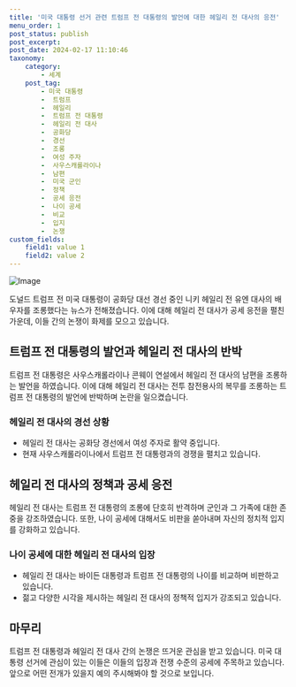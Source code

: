 ```yaml
---
title: '미국 대통령 선거 관련 트럼프 전 대통령의 발언에 대한 헤일리 전 대사의 응전'
menu_order: 1
post_status: publish
post_excerpt: 
post_date: 2024-02-17 11:10:46
taxonomy:
    category:
        - 세계
    post_tag:
        - 미국 대통령
        -  트럼프
        -  헤일리
        -  트럼프 전 대통령
        -  헤일리 전 대사
        -  공화당
        -  경선
        -  조롱
        -  여성 주자
        -  사우스캐롤라이나
        -  남편
        -  미국 군인
        -  정책
        -  공세 응전
        -  나이 공세
        -  비교
        -  입지
        -  논쟁
custom_fields:
    field1: value 1
    field2: value 2
---
```


![Image](https://imgnews.pstatic.net/image/003/2024/02/11/NISI20240211_0000853964_web_20240211061215_20240211135404806.jpg?type=w647)

도널드 트럼프 전 미국 대통령이 공화당 대선 경선 중인 니키 헤일리 전 유엔 대사의 배우자를 조롱했다는 뉴스가 전해졌습니다. 이에 대해 헤일리 전 대사가 공세 응전을 펼친 가운데, 이들 간의 논쟁이 화제를 모으고 있습니다.
## 트럼프 전 대통령의 발언과 헤일리 전 대사의 반박
트럼프 전 대통령은 사우스캐롤라이나 콘웨이 연설에서 헤일리 전 대사의 남편을 조롱하는 발언을 하였습니다. 이에 대해 헤일리 전 대사는 전투 참전용사의 복무를 조롱하는 트럼프 전 대통령의 발언에 반박하며 논란을 일으켰습니다.
### 헤일리 전 대사의 경선 상황
- 헤일리 전 대사는 공화당 경선에서 여성 주자로 활약 중입니다.
- 현재 사우스캐롤라이나에서 트럼프 전 대통령과의 경쟁을 펼치고 있습니다.
## 헤일리 전 대사의 정책과 공세 응전
헤일리 전 대사는 트럼프 전 대통령의 조롱에 단호히 반격하며 군인과 그 가족에 대한 존중을 강조하였습니다. 또한, 나이 공세에 대해서도 비판을 쏟아내며 자신의 정치적 입지를 강화하고 있습니다.
### 나이 공세에 대한 헤일리 전 대사의 입장
- 헤일리 전 대사는 바이든 대통령과 트럼프 전 대통령의 나이를 비교하며 비판하고 있습니다.
- 젊고 다양한 시각을 제시하는 헤일리 전 대사의 정책적 입지가 강조되고 있습니다.
## 마무리
트럼프 전 대통령과 헤일리 전 대사 간의 논쟁은 뜨거운 관심을 받고 있습니다. 미국 대통령 선거에 관심이 있는 이들은 이들의 입장과 전쟁 수준의 공세에 주목하고 있습니다. 앞으로 어떤 전개가 있을지 예의 주시해봐야 할 것으로 보입니다.
